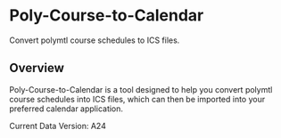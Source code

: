 # Poly-Course-to-Calendar

Convert polymtl course schedules to ICS files. 
## Overview

Poly-Course-to-Calendar is a tool designed to help you convert  polymtl course schedules into ICS files, which can then be imported into your preferred calendar application.

Current Data Version: A24
